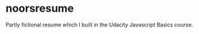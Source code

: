 noorsresume
===========

Partly fictional resume which I built in the Udacity Javascript Basics course.
